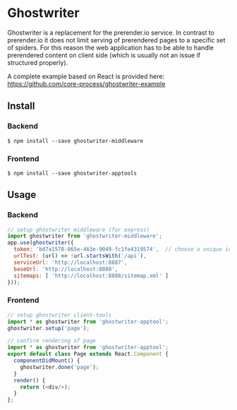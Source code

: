 # Ghostwriter

Ghostwriter is a replacement for the prerender.io service. In contrast to prerender.io it does not limit serving of prerendered pages to a specific set of spiders. For this reason the web application has to be able to handle prerendered content on client side (which is usually not an issue if structured properly).

A complete example based on React is provided here: https://github.com/core-process/ghostwriter-example

## Install

### Backend

```
$ npm install --save ghostwriter-middleware
```

### Frontend

```
$ npm install --save ghostwriter-apptools
```

## Usage

### Backend

```js
// setup ghostwriter middleware (for express)
import ghostwriter from 'ghostwriter-middleware';
app.use(ghostwriter({
  token: 'bd7a1578-865e-463e-9049-fc1fe4319574',  // choose a unique id
  urlTest: (url) => !url.startsWith('/api'),
  serviceUrl: 'http://localhost:8887',
  baseUrl: 'http://localhost:8888',
  sitemaps: [ 'http://localhost:8888/sitemap.xml' ]
}));
```

### Frontend

```js
// setup ghostwriter client-tools
import * as ghostwriter from 'ghostwriter-apptool';
ghostwriter.setup('page');

// confirm rendering of page
import * as ghostwriter from 'ghostwriter-apptool';
export default class Page extends React.Component {
  componentDidMount() {
    ghostwriter.done('page');
  }
  render() {
    return (<div/>);
  }
};
```
